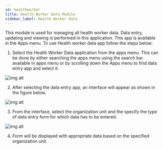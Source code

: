 ```yaml
---
id: healthworker
title: Health Worker Data Module
sidebar_label: Health Worker Data
---
```


This module is used for managing all health worker data. Data entry, updating and viewing is performed in this application. This app is available in the Apps menu. To use Health worker data app follow the steps below:

1. Select the Health Worker Data application from the apps menu. This can be done by either searching the apps menu using the search bar available in apps menu or by scrolling down the Apps menu to find data entry app and select it.

![img alt](/images/ResolvingDuplicates.png)

2. After selecting the data entry app, an interface will appear as shown in the figure below.

![img alt](/images/ResolvingDuplicates.png)

3. From the interface, select the organization unit and the specify the type of data entry form for which data has to be entered.

![img alt](/images/ResolvingDuplicates.png)

4. Form will be displayed with appropriate data based on the specified organization unit.

